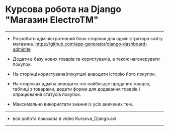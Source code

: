 # Курсова робота на Django "Магазин ElectroTM"

---

- Розробити адміністративний блок сторінок для адміністратора сайту магазина.
    https://github.com/app-generator/django-dashboard-adminlte

- Додати в базу нових товарів та користувачів, а також нагенерувати покупок.

- На сторінці користувача(покупця) виводити історію його покупок.
- На сторінках адміна виводити топ найбільше проданих товарів, таблиці з товарами, додати форми для додавання товарів і опрацювання статусів     покупок.

- Максимально використати знання із усіх вивчених тем.

---

- вся робота показана в video Kursova_Django.avi

---


